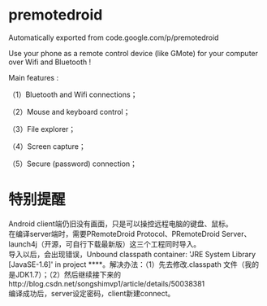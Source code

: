 # premotedroid
Automatically exported from code.google.com/p/premotedroid

Use your phone as a remote control device (like GMote) for your computer over Wifi and Bluetooth !

Main features :

（1）Bluetooth and Wifi connections；

（2）Mouse and keyboard control；

（3）File explorer；

（4）Screen capture；

（5）Secure (password) connection；

# 特别提醒 <br>
Android client端仍旧没有画面，只是可以操控远程电脑的键盘、鼠标。<br>
在编译server端时，需要PRemoteDroid Protocol、PRemoteDroid Server、launch4j（开源，可自行下载最新版）这三个工程同时导入。<br>
导入以后，会出现错误，Unbound classpath container: 'JRE System Library [JavaSE-1.6]' in project ****。解决办法：（1）先去修改.classpath 文件（我的是JDK1.7）；（2）然后继续接下来的http://blog.csdn.net/songshimvp1/article/details/50038381    <br>
编译成功后，server设定密码，client新建connect。
